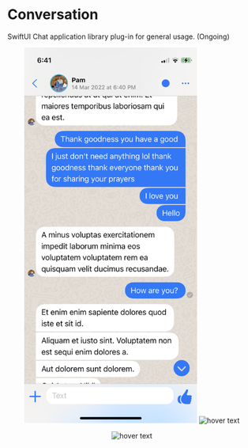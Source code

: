 # Conversation

SwiftUI Chat application library plug-in for general usage. (Ongoing)
<p align="center">
  <img src="https://github.com/jonahaung/Conversation/blob/main/maiores%20temporibus%20laboriosam%20qui.PNG?raw=true" width="350" title="hover text">
  <img src="https://github.com/jonahaung/Conversation/blob/main/ut%20sunt%20in%20perferendis%20et..PNG?raw=true" width="350" title="hover text">
</p>
<p align="center">
  
</p>
<p align="center">
  <img src="https://github.com/jonahaung/Conversation/blob/main/Marianne%20Weeks.PNG?raw=true" width="350" title="hover text">
</p>

